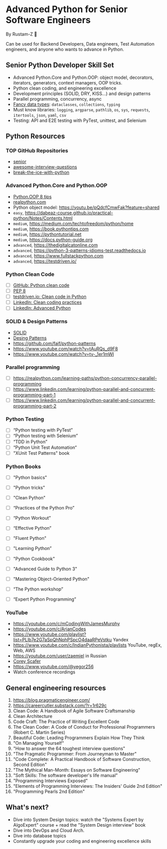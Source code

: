 # Advanced Python for Senior Software Engineers

By Rustam-Z 🚀

Can be used for Backend Developers, Data engineers, Test Automation engineers, and anyone who wants to advance in Python.

## Senior Python Developer Skill Set

- Advanced Python.Core and Python.OOP: object model, decorators, iterators, generators, context managers, OOP tricks.
- Python clean coding, and engineering excellence
- Development principles (SOLID, DRY, KISS...) and design patterns
- Parallel programming, concurrency, async
- [Fancy data types](data_structures): `dataclasses`, `collections`, `typing`
- Must know libraries: `logging`, `argparse`, `pathlib`, `os`, `sys`, `requests`, `itertools`, `json`, `yaml`, `csv`
- Testing: API and E2E testing with PyTest, unittest, and Selenium

## Python Resources

### TOP GitHub Repositories

- [senior](https://github.com/matacoder/senior)
- [awesome-interview-questions](https://github.com/DopplerHQ/awesome-interview-questions#python)
- [break-the-ice-with-python](https://github.com/darkprinx/break-the-ice-with-python)

### Advanced Python.Core and Python.OOP

- [Python.OOP 8 tips](https://towardsdatascience.com/8-tips-for-object-oriented-programming-in-python-3e98b767ae79)
- [realpython.com](https://realpython.com/tutorials/best-practices/)
- Python object model: https://youtu.be/pQdcfCmwFak?feature=shared
- `easy`, https://dabeaz-course.github.io/practical-python/Notes/Contents.html
- `medium`, https://medium.com/techtofreedom/python/home
- `medium`, https://book.pythontips.com
- `medium`, https://pythontutorial.net
- `medium`, https://docs.python-guide.org
- `advanced`, https://thedigitalcatonline.com
- `advanced`, https://python-3-patterns-idioms-test.readthedocs.io
- `advanced`, https://www.fullstackpython.com
- `advanced`, https://testdriven.io/

### Python Clean Code

- [ ] [GitHub: Python clean code](https://github.com/zedr/clean-code-python)
- [ ] [PEP 8](https://peps.python.org/pep-0008/)
- [ ] [testdriven.io: Clean code in Python](https://testdriven.io/blog/clean-code-python/)
- [ ] [LinkedIn: Clean coding practices](https://www.linkedin.com/learning/agile-software-development-clean-coding-practices)
- [ ] [LinkedIn: Advanced Python](https://www.linkedin.com/learning/advanced-python)

### SOLID & Design Patterns

- [SOLID](https://github.com/Rustam-Z/advanced-python/tree/main/solid)
- [Desing Patterns](https://github.com/Rustam-Z/advanced-python/tree/main/design_patterns)
- https://github.com/faif/python-patterns
- https://www.youtube.com/watch?v=tAuRQs_d9F8
- https://www.youtube.com/watch?v=tv-_1er1mWI

### Parallel programming

- [ ] https://realpython.com/learning-paths/python-concurrency-parallel-programming
- [ ] https://www.linkedin.com/learning/python-parallel-and-concurrent-programming-part-1
- [ ] https://www.linkedin.com/learning/python-parallel-and-concurrent-programming-part-2

### Python Testing

- [ ] “Python testing with PyTest”
- [ ] “Python testing with Selenium”
- [ ] “TDD in Python”
- [ ] “Python Unit Test Automation“
- [ ] "XUnit Test Patterns" book

### Python Books

- [ ] "Python basics"
- [ ] "Python tricks"
- [ ] "Clean Python"
- [ ] “Practices of the Python Pro”
- [ ] “Python Workout”
- [ ] “Effective Python”
- [ ] "Fluent Python"
- [ ] "Learning Python”
- [ ] "Python Cookbook"
- [ ] "Advanced Guide to Python 3"
- [ ] "Mastering Object-Oriented Python"
- [ ] “The Python workshop”
- [ ] “Expert Python Programming”


### YouTube

- https://youtube.com/c/mCodingWithJamesMurphy
- https://youtube.com/c/ArjanCodes
- https://www.youtube.com/playlist?list=PLlb7e2G7aSpQhNphPSpcO4daaRPeVstku Yandex
- https://www.youtube.com/c/IndianPythonista/playlists YouTube, regEx, Web, AWS
- https://youtube.com/user/zaemiel in Russian
- [Corey Scafer](https://www.youtube.com/playlist?list=PL-osiE80TeTt2d9bfVyTiXJA-UTHn6WwU)
- https://www.youtube.com/@yegor256
- Watch conference recordings

## General engineering resources
1. https://blog.pragmaticengineer.com/
2. https://careercutler.substack.com/?r=1r629c
3. Clean Code: A Handbook of Agile Software Craftsmanship
4. Clean Architecture
5. Code Craft: The Practice of Writing Excellent Code
6. The Clean Coder: A Code of Conduct for Professional Programmers (Robert C. Martin Series)
7. Beautiful Code: Leading Programmers Explain How They Think
8. "On Managing Yourself"
9. "How to answer the 64 toughest interview questions"
10. "The Pragmatic Programmer: From Journeyman to Master"
11. "Code Complete: A Practical Handbook of Software Construction, Second Edition"
12. "The Mythical Man-Month: Essays on Software Engineering"
13. "Soft Skills: The software developer's life manual"
14. "Programming Interviews Exposed"
15. "Elements of Programming Interviews: The Insiders' Guide 2nd Edition"
16. "Programming Pearls 2nd Edition"


## What's next?
- Dive into System Design topics: watch the "Systems Expert by AlgoExpert" course + read the "System Design interview" book
- Dive into DevOps and Cloud Arch.
- Dive into database topics
- Constantly upgrade your coding and engineering excellence skills
  
